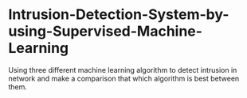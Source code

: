 # Intrusion-Detection-System-by-using-Supervised-Machine-Learning
Using three different machine learning algorithm to detect intrusion in network and make a comparison that which algorithm is best between them.
